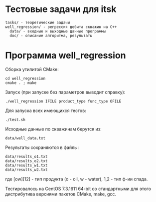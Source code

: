 # Тестовые задачи для itsk

    tasks/ - теоретические задачи
    well_regression/ - регрессия дебита скважин на С++
      data/ - входные и выходные данные программы
      doc/ - описание алгоритма, результаты
      
# Программа well_regression

Сборка утилитой CMake:

    cd well_regression
    cmake . ; make

Запуск (при запуске без параметров выводит справку):

    ./well_regression IFILE product_type func_type OFILE

Для запуска всех имеющихся тестов:

    ./test.sh

Исходные данные по скважинам берутся из: 

    data/well_data.txt

Результаты сохраняются в файлы:

    data/results_o1.txt
    data/results_o2.txt
    data/results_w1.txt
    data/results_w2.txt

где [ow][12] - тип продукта (o - oil, w - water), 1,2 - тип ф-ии спада.

Тестировалось на CentOS 7.3.1611 64-bit со стандартными для этого дистрибутива версиями пакетов CMake, make, gcc.

